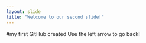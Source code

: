 ```yaml
---
layout: slide
title: "Welcome to our second slide!"
---
```

#my first GitHub created
Use the left arrow to go back!
